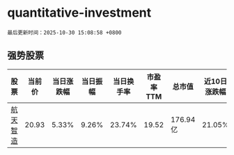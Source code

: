 # quantitative-investment

`最后更新时间：2025-10-30 15:08:58 +0800`

## 强势股票

|股票|当前价|当日涨跌幅|当日振幅|当日换手率|市盈率TTM|总市值|近10日涨跌幅|
|----|----|----|----|----|----|----|----|
|[航天智造](https://xueqiu.com/S/SZ300446)|20.93|5.33%|9.26%|23.74%|19.52|176.94亿|21.05%|
